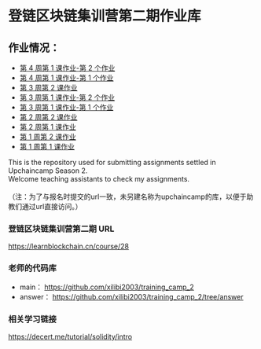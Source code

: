 # 登链区块链集训营第二期作业库
## 作业情况：<br>
- [第 4 周第 1 课作业-第 2 个作业](./w4-1-2/README.md)
- [第 4 周第 1 课作业-第 1 个作业](./w4-1-1/README.md)
- [第 3 周第 2 课作业](./w3-2/README.md)
- [第 3 周第 1 课作业-第 2 个作业](./w3-1-2/README.md)
- [第 3 周第 1 课作业-第 1 个作业](./w3-1-1/README.md)
- [第 2 周第 2 课作业](./w2-2/README.md)
- [第 2 周第 1 课作业](./w2-1/README.md)
- [第 1 周第 2 课作业](./w1-2/README.md)
- [第 1 周第 1 课作业](./w1-1/README.md)

This is the repository used for submitting assignments settled in Upchaincamp Season 2.<br> 
Welcome teaching assistants to check my assignments. <br><br>
（注：为了与报名时提交的url一致，未另建名称为upchaincamp的库，以便于助教们通过url直接访问。）

### 登链区块链集训营第二期 URL
https://learnblockchain.cn/course/28

### 老师的代码库
- main： https://github.com/xilibi2003/training_camp_2
- answer： https://github.com/xilibi2003/training_camp_2/tree/answer

### 相关学习链接
https://decert.me/tutorial/solidity/intro
